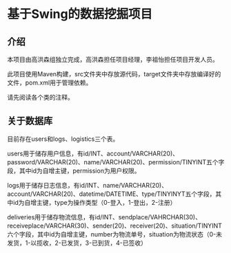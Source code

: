 # 基于Swing的数据挖掘项目

## 介绍

本项目由高洪森组独立完成，高洪森担任项目经理，李祖怡担任项目开发人员。

此项目使用Maven构建，src文件夹中存放源代码，target文件夹中存放编译好的文件，pom.xml用于管理依赖。

请先阅读各个类的注释。

## 关于数据库

目前存在users和logs、logistics三个表。

users用于储存用户信息，有id/INT、account/VARCHAR(20)、password/VARCHAR(20)、name/VARCHAR(20)、permission/TINYINT五个字段，其中id为自增主键，permission为用户权限。

logs用于储存日志信息，有id/INT、name/VARCHAR(20)、account/VARCHAR(20)、datetime/DATETIME、type/TINYINYT五个字段，其中id为自增主键，type为操作类型（0-登入，1-登出，2-注册）

deliveries用于储存物流信息，有id/INT、sendplace/VAHRCHAR(30)、receiveplace/VARCHAR(30)、sender(20)、receiver(20)、situation/TINYINT六个字段，其中id为自增主键，number为物流单号，situation为物流状态（0-未发货，1-以揽收，2-已发货，3-已到货，4-已签收）
